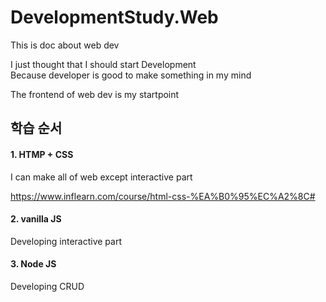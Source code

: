 DevelopmentStudy.Web
===========
This is doc about web dev   

I just thought that I should start Development   
Because developer is good to make something in my mind   
   
The frontend of web dev is my startpoint

학습 순서
-------------

#### 1. HTMP + CSS
I can make all of web except interactive part   

https://www.inflearn.com/course/html-css-%EA%B0%95%EC%A2%8C#   

#### 2. vanilla JS
Developing interactive part

#### 3. Node JS   
Developing CRUD
